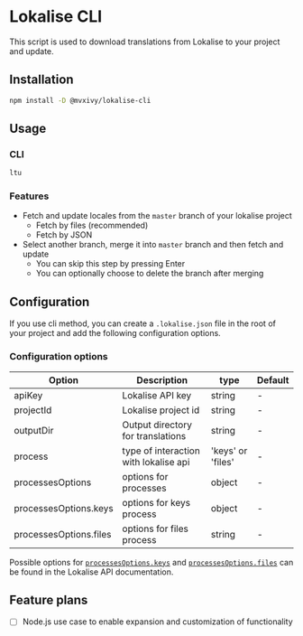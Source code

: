 # Lokalise CLI

This script is used to download translations from Lokalise to your project and update. 

## Installation

```bash
npm install -D @mvxivy/lokalise-cli
```

## Usage

### CLI 
```bash
ltu
```

### Features
* Fetch and update locales from the `master` branch of your lokalise project 
  * Fetch by files (recommended)
  * Fetch by JSON
* Select another branch, merge it into `master` branch and then fetch and update
  * You can skip this step by pressing Enter
  * You can optionally choose to delete the branch after merging

## Configuration
If you use cli method, you can create a `.lokalise.json` file in the root of your project and add the following configuration options.

### Configuration options

| Option                 | Description                                       | type             | Default |
|------------------------|---------------------------------------------------|------------------|---------|
| apiKey                 | Lokalise API key                                  | string           | -       |
| projectId              | Lokalise project id                               | string           | -       |
| outputDir              | Output directory for translations                 | string           | -       |
| process                | type of interaction with lokalise api             | 'keys' or 'files' |  -      |
| processesOptions       | options for processes                             | object | - |
| processesOptions.keys  | options for keys process | object | - |
| processesOptions.files | options for files process                         | string | - |

Possible options for [`processesOptions.keys`](https://developers.lokalise.com/reference/list-all-keys) and [`processesOptions.files`](https://developers.lokalise.com/reference/download-files) can be found in the Lokalise API documentation.

## Feature plans
- [ ] Node.js use case to enable expansion and customization of functionality
